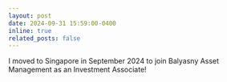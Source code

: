 ```yaml
---
layout: post
date: 2024-09-31 15:59:00-0400
inline: true
related_posts: false
---
```


I moved to Singapore in September 2024 to join Balyasny Asset Management as an Investment Associate!